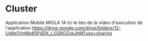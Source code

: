 # Cluster
Application Mobile MIOLA 1A
Ici le lien de la video d'execution de l'application
https://drive.google.com/drive/folders/12-UsNeTrlnNkdl5P4DX_l_GSKOZskJhM?usp=sharing
